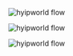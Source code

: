 ![hyipworld flow](https://hyipworld.github.io/images/github/doc/figure1.png)

![hyipworld flow](https://hyipworld.github.io/images/github/doc/figure2.png)

![hyipworld flow](https://hyipworld.github.io/images/github/doc/figure3.png)